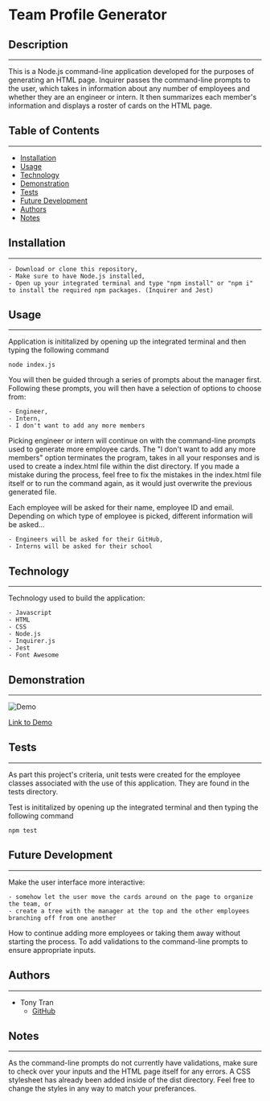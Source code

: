 # Team Profile Generator

## Description

---

This is a Node.js command-line application developed for the purposes of generating an HTML page. Inquirer passes the command-line prompts to the user, which takes in information about any number of employees and whether they are an engineer or intern. It then summarizes each member's information and displays a roster of cards on the HTML page.

## Table of Contents

---

- [Installation](#installation)
- [Usage](#usage)
- [Technology](#technology)
- [Demonstration](#demonstration)
- [Tests](#tests)
- [Future Development](#future-development)
- [Authors](#authors)
- [Notes](#notes)

## Installation

---

    - Download or clone this repository,
    - Make sure to have Node.js installed,
    - Open up your integrated terminal and type "npm install" or "npm i" to install the required npm packages. (Inquirer and Jest)

## Usage

---

Application is inititalized by opening up the integrated terminal and then typing the following command

    node index.js

You will then be guided through a series of prompts about the manager first. Following these prompts, you will then have a selection of options to choose from:

    - Engineer,
    - Intern,
    - I don't want to add any more members

Picking engineer or intern will continue on with the command-line prompts used to generate more employee cards. The "I don't want to add any more members" option terminates the program, takes in all your responses and is used to create a index.html file within the dist directory. If you made a mistake during the process, feel free to fix the mistakes in the index.html file itself or to run the command again, as it would just overwrite the previous generated file.

Each employee will be asked for their name, employee ID and email. Depending on which type of employee is picked, different information will be asked...

    - Engineers will be asked for their GitHub,
    - Interns will be asked for their school

## Technology

---

Technology used to build the application:

    - Javascript
    - HTML
    - CSS
    - Node.js
    - Inquirer.js
    - Jest
    - Font Awesome

## Demonstration

---

![Demo](assets/One%20Piece%20Profile%20Generator.gif)

[Link to Demo](https://drive.google.com/file/d/1QHnm6O7ZQIajdGDyDuJao9M7U1JMw3Xm/view)

## Tests

---

As part this project's criteria, unit tests were created for the employee classes associated with the use of this application. They are found in the tests directory.

Test is inititalized by opening up the integrated terminal and then typing the following command

    npm test

## Future Development

---

Make the user interface more interactive:

    - somehow let the user move the cards around on the page to organize the team, or
    - create a tree with the manager at the top and the other employees branching off from one another

How to continue adding more employees or taking them away without starting the process.
To add validations to the command-line prompts to ensure appropriate inputs.

## Authors

---

- Tony Tran
  - [GitHub](https://github.com/tonytran97)

## Notes

---

As the command-line prompts do not currently have validations, make sure to check over your inputs and the HTML page itself for any errors. A CSS stylesheet has already been added inside of the dist directory. Feel free to change the styles in any way to match your preferances.
